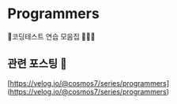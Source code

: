 # Programmers
코딩테스트 연습 모음집 👩🏻‍💻

## 관련 포스팅 📝
[https://velog.io/@cosmos7/series/programmers] (https://velog.io/@cosmos7/series/programmers)
